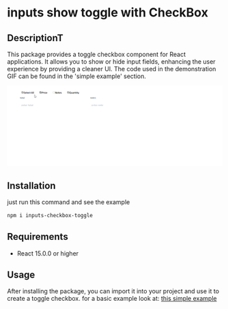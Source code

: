 # inputs show toggle with CheckBox 

## DescriptionT

This package provides a toggle checkbox component for React applications. It allows you to show or hide input fields, enhancing the user experience by providing a cleaner UI. The code used in the demonstration GIF can be found in the 'simple example' section.
<p align="center">
    <img src="example.gif" alt="Demo Gif">
</p>

## Installation

just run this command and see the example
```bash
npm i inputs-checkbox-toggle
```
## Requirements

- React 15.0.0 or higher

## Usage

After installing the package, you can import it into your project and use it to create a toggle checkbox. 
for a basic example look at:  [this simple example](https://github.com/mahmoudbahaa755/inputs-checkbox-toggle/blob/main/src/example/example.tsx)
